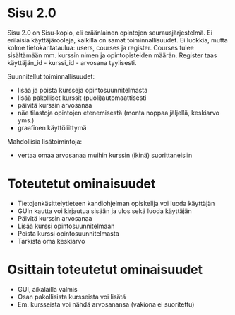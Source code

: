 # Sisu 2.0
Sisu 2.0 on Sisu-kopio, eli eräänlainen opintojen seurausjärjestelmä. Ei erilaisia käyttäjärooleja, kaikilla on samat toiminnallisuudet. Ei luokkia, mutta kolme tietokantataulua: users, courses ja register. Courses tulee sisältämään mm. kurssin nimen ja opintopisteiden määrän. Register taas käyttäjän_id - kurssi_id - arvosana tyylisesti.

Suunnitellut toiminnallisuudet:
- lisää ja poista kursseja opintosuunnitelmasta
- lisää pakolliset kurssit (puoli)automaattisesti
- päivitä kurssin arvosanaa
- näe tilastoja opintojen etenemisestä (monta noppaa jäljellä, keskiarvo yms.)
- graafinen käyttöliittymä



Mahdollisia lisätoimintoja:
- vertaa omaa arvosanaa muihin kurssin (ikinä) suorittaneisiin 


# Toteutetut ominaisuudet
- Tietojenkäsittelytieteen kandiohjelman opiskelija voi luoda käyttäjän
- GUIn kautta voi kirjautua sisään ja ulos sekä luoda käyttäjän
- Päivitä kurssin arvosanaa
- Lisää kurssi opintosuunnitelmaan
- Poista kurssi opintosuunnitelmasta
- Tarkista oma keskiarvo


# Osittain toteutetut ominaisuudet
- GUI, aikalailla valmis
- Osan pakollisista kursseista voi lisätä
- Em. kursseista voi nähdä arvosanansa (vakiona ei suoritettu)
